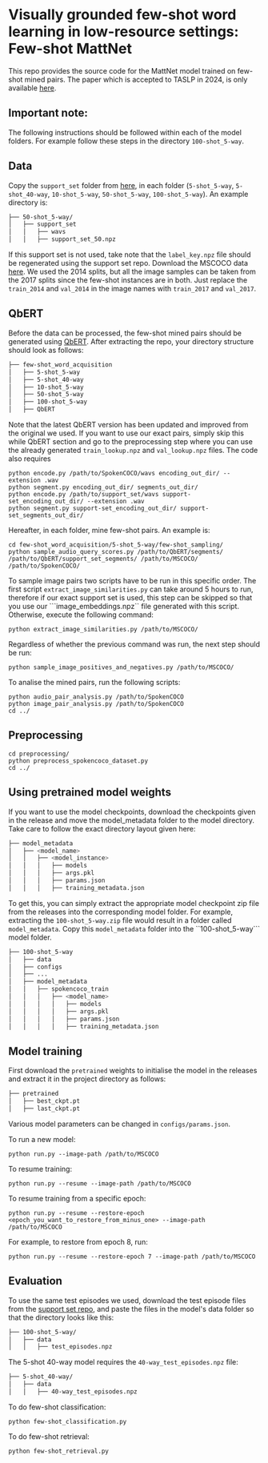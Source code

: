 # Visually grounded few-shot word learning in low-resource settings: Few-shot MattNet

This repo provides the source code for the MattNet model trained on few-shot mined pairs.
The paper which is accepted to TASLP in 2024, is only available [here](https://arxiv.org/abs/2306.11371).

## Important note:

The following instructions should be followed within each of the model folders. For example follow these steps in the directory ```100-shot_5-way```.

## Data

Copy the ```support_set``` folder from [here](https://github.com/LeanneNortje/Mulitmodal_few-shot_word_acquisition.git), in each folder (```5-shot_5-way```, ```5-shot_40-way```, ```10-shot_5-way```, ```50-shot_5-way```, ```100-shot_5-way```). An example directory is:
```bash
├── 50-shot_5-way/
│   ├── support_set
│   │   ├── wavs
│   │   ├── support_set_50.npz
```
If this support set is not used, take note that the ```label_key.npz``` file should be regenerated using the support set repo.
Download the MSCOCO data [here](https://cocodataset.org/#download). We used the 2014 splits, but all the image samples can be taken from the 2017 splits since the few-shot instances are in both. Just replace the ```train_2014``` and ```val_2014``` in the image names with ```train_2017``` and ```val_2017```.

## QbERT

Before the data can be processed, the few-shot mined pairs should be generated using [QbERT](https://github.com/bshall/QbERT.git).
After extracting the repo, your directory structure should look as follows:
```bash
├── few-shot_word_acquisition
│   ├── 5-shot_5-way
│   ├── 5-shot_40-way
│   ├── 10-shot_5-way
│   ├── 50-shot_5-way
│   ├── 100-shot_5-way
│   ├── QbERT
```
Note that the latest QbERT version has been updated and improved from the original we used.
If you want to use our exact pairs, simply skip this while QbERT section and go to the preprocessing step where you can use the already generated ```train_lookup.npz``` and ```val_lookup.npz``` files. 
The code also requires 
```
python encode.py /path/to/SpokenCOCO/wavs encoding_out_dir/ --extension .wav
python segment.py encoding_out_dir/ segments_out_dir/
python encode.py /path/to/support_set/wavs support-set_encoding_out_dir/ --extension .wav
python segment.py support-set_encoding_out_dir/ support-set_segments_out_dir/
```
Hereafter, in each folder, mine few-shot pairs. An example is:
```
cd few-shot_word_acquisition/5-shot_5-way/few-shot_sampling/
python sample_audio_query_scores.py /path/to/QbERT/segments/ /path/to/QbERT/support_set_segments/ /path/to/MSCOCO/ /path/to/SpokenCOCO/
```
To sample image pairs two scripts have to be run in this specific order. The first script ```extract_image_similarities.py``` can take around 5 hours to run, therefore if our exact support set is used, this step can be skipped so that you use our ```image_embeddings.npz`` file generated with this script. Otherwise, execute the following command:

```
python extract_image_similarities.py /path/to/MSCOCO/
```

Regardless of whether the previous command was run, the next step should be run:
```
python sample_image_positives_and_negatives.py /path/to/MSCOCO/
```

To analise the mined pairs, run the following scripts:
```
python audio_pair_analysis.py /path/to/SpokenCOCO
python image_pair_analysis.py /path/to/SpokenCOCO
cd ../
```

## Preprocessing

```
cd preprocessing/
python preprocess_spokencoco_dataset.py
cd ../
```

## Using pretrained model weights

If you want to use the model checkpoints, download the checkpoints given in the release and move the model_metadata folder to the model directory.
Take care to follow the exact directory layout given here:

```bash
├── model_metadata
│   ├── <model_name>
│   │   ├── <model_instance>
│   │   │   ├── models
│   │   │   ├── args.pkl
│   │   │   ├── params.json
│   │   │   ├── training_metadata.json
```
To get this, you can simply extract the appropriate model checkpoint zip file from the releases into the corresponding model folder. For example, extracting the ```100-shot_5-way.zip``` file would result in a folder called ```model_metadata```. Copy this ```model_metadata``` folder into the ``100-shot_5-way``` model folder.
```bash
├── 100-shot_5-way
│   ├── data
│   ├── configs
│   ├── ...
│   ├── model_metadata
│   │   ├── spokencoco_train
│   │   │   ├── <model_name>
│   │   │   │   ├── models
│   │   │   │   ├── args.pkl
│   │   │   │   ├── params.json
│   │   │   │   ├── training_metadata.json
``` 
## Model training

First download the ```pretrained``` weights to initialise the model in the releases and extract it in the project directory as follows:

```bash
├── pretrained
│   ├── best_ckpt.pt
│   ├── last_ckpt.pt
```

Various model parameters can be changed in ```configs/params.json```.

To run a new model:

```
python run.py --image-path /path/to/MSCOCO
```

To resume training:

```
python run.py --resume --image-path /path/to/MSCOCO
```


To resume training from a specific epoch:

```
python run.py --resume --restore-epoch <epoch_you_want_to_restore_from_minus_one> --image-path /path/to/MSCOCO
```
For example, to restore from epoch 8, run:

```
python run.py --resume --restore-epoch 7 --image-path /path/to/MSCOCO
```

## Evaluation
To use the same test episodes we used, download the test episode files from the [support set repo](https://github.com/LeanneNortje/Multimodal_few-shot_word_acquisition/tree/main/data), and paste the files in the model's data folder so that the directory looks like this:

```bash
├── 100-shot_5-way/
│   ├── data
│   │   ├── test_episodes.npz
```
The 5-shot 40-way model requires the ```40-way_test_episodes.npz``` file:
```bash
├── 5-shot_40-way/
│   ├── data
│   │   ├── 40-way_test_episodes.npz
```

To do few-shot classification:
```
python few-shot_classification.py
```

To do few-shot retrieval:
```
python few-shot_retrieval.py
```
